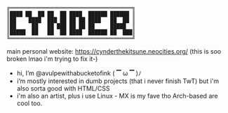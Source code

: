 ```
╔═══════════════════════════════════════╗
║████ ██  ██ ██  ██ ████  ██████ ██████ ║
║██    ████  ███ ██ ██ ██ ████   ██  ██ ║
║██     ██   ██ ███ ██ ██ ██     █████  ║
║█████  ██   ██  ██ ████  ██████ ██  ███║
╚═══════════════════════════════════════╝
```


main personal website: https://cynderthekitsune.neocities.org/ (this is soo broken lmao i'm trying to fix it-)
- hi, I’m @avulpewithabucketofink ( ▔ ω ▔ )ﾉ
- i’m mostly interested in dumb projects (that i never finish TwT) but i'm also sorta good with HTML/CSS
- i'm also an artist, plus i use Linux - MX is my fave tho Arch-based are cool too.
